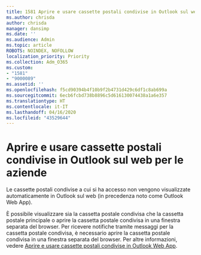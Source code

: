 ```yaml
---
title: 1581 Aprire e usare cassette postali condivise in Outlook sul web per le aziende
ms.author: chrisda
author: chrisda
manager: dansimp
ms.date: ''
ms.audience: Admin
ms.topic: article
ROBOTS: NOINDEX, NOFOLLOW
localization_priority: Priority
ms.collection: Adm_O365
ms.custom:
- "1581"
- "9000089"
ms.assetid: ''
ms.openlocfilehash: f5cd90394b4f10b9f2b4731d429c6df1c8ab699a
ms.sourcegitcommit: 6ecb6fcbd738b8896c5d616130074438a1a6e357
ms.translationtype: HT
ms.contentlocale: it-IT
ms.lasthandoff: 04/16/2020
ms.locfileid: "43529644"
---
```

# <a name="open-and-use-a-shared-mailbox-in-outlook-on-the-web"></a>Aprire e usare cassette postali condivise in Outlook sul web per le aziende

Le cassette postali condivise a cui si ha accesso non vengono visualizzate automaticamente in Outlook sul web (in precedenza noto come Outlook Web App).

È possibile visualizzare sia la cassetta postale condivisa che la cassetta postale principale o aprire la cassetta postale condivisa in una finestra separata del browser. Per ricevere notifiche tramite messaggi per la cassetta postale condivisa, è necessario aprire la cassetta postale condivisa in una finestra separata del browser. Per altre informazioni, vedere [Aprire e usare cassette postali condivise in Outlook Web App](https://support.office.com/it-IT/article/Add-a-shared-mailbox-to-Outlook-on-the-web-98b5a90d-4e38-415d-a030-f09a4cd28207).

